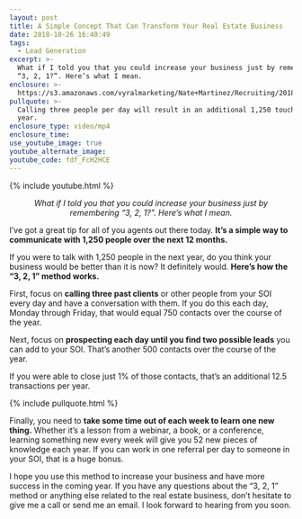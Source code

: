 ```yaml
---
layout: post
title: A Simple Concept That Can Transform Your Real Estate Business
date: 2018-10-26 16:40:49
tags:
  - Lead Generation
excerpt: >-
  What if I told you that you could increase your business just by remembering
  “3, 2, 1?”. Here’s what I mean.
enclosure: >-
  https://s3.amazonaws.com/vyralmarketing/Nate+Martinez/Recruiting/2018/Valley+of+the+Sun+Real+Estate+Agent-+321+10.8.mp4
pullquote: >-
  Calling three people per day will result in an additional 1,250 touches per
  year.
enclosure_type: video/mp4
enclosure_time:
use_youtube_image: true
youtube_alternate_image:
youtube_code: fdf_FcH2HCE
---
```


{% include youtube.html %}

<p style="text-align: center;"><em>What if I told you that you could increase your business just by remembering “3, 2, 1?”. Here’s what I mean.</em></p>

I’ve got a great tip for all of you agents out there today. **It’s a simple way to communicate with 1,250 people over the next 12 months.&nbsp;**

If you were to talk with 1,250 people in the next year, do you think your business would be better than it is now? It definitely would. **Here’s how the “3, 2, 1” method works.**

First, focus on **calling three past clients** or other people from your SOI every day and have a conversation with them. If you do this each day, Monday through Friday, that would equal 750 contacts over the course of the year.&nbsp;

Next, focus on **prospecting each day until you find two possible leads** you can add to your SOI. That’s another 500 contacts over the course of the year.

If you were able to close just 1% of those contacts, that’s an additional 12.5 transactions per year.&nbsp;

{% include pullquote.html %}

Finally, you need to **take some time out of each week to learn one new thing.** Whether it’s a lesson from a webinar, a book, or a conference, learning something new every week will give you 52 new pieces of knowledge each year. If you can work in one referral per day to someone in your SOI, that is a huge bonus.

I hope you use this method to increase your business and have more success in the coming year. If you have any questions about the “3, 2, 1” method or anything else related to the real estate business, don’t hesitate to give me a call or send me an email. I look forward to hearing from you soon.